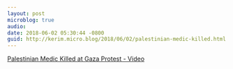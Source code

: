 ```yaml
---
layout: post
microblog: true
audio: 
date: 2018-06-02 05:30:44 -0800
guid: http://kerim.micro.blog/2018/06/02/palestinian-medic-killed.html
---
```

[Palestinian Medic Killed at Gaza Protest - Video](https://www.nytimes.com/video/world/middleeast/100000005932394/palestinian-medic-killed-at-gaza-protest.html)
